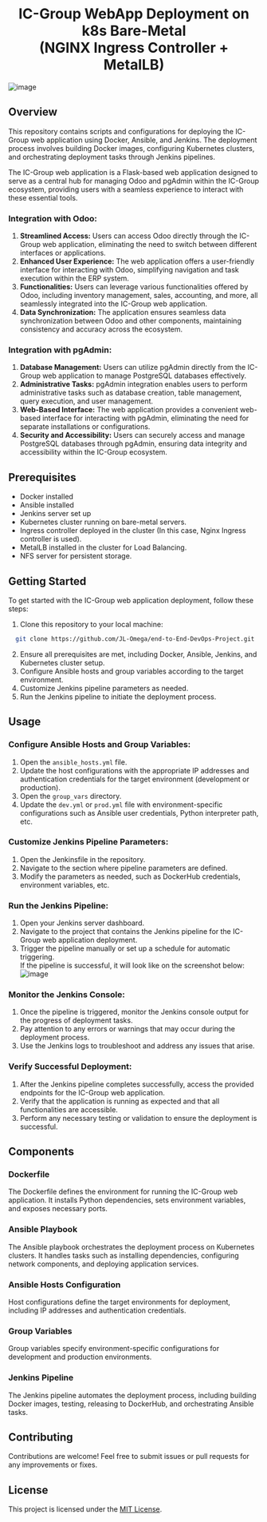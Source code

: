 ﻿<h1 align="center">
  IC-Group WebApp Deployment on k8s Bare-Metal <br>(NGINX Ingress Controller + MetalLB)
</h1>

![image](https://github.com/JL-Omega/end-to-End-DevOps-Project/assets/96908472/d974c453-5d17-4a27-bbf7-d7252e1dd719)

## Overview

This repository contains scripts and configurations for deploying the IC-Group web application using Docker, Ansible, and Jenkins. The deployment process involves building Docker images, configuring Kubernetes clusters, and orchestrating deployment tasks through Jenkins pipelines.

The IC-Group web application is a Flask-based web application designed to serve as a central hub for managing Odoo and pgAdmin within the IC-Group ecosystem, providing users with a seamless experience to interact with these essential tools.

### Integration with Odoo:

1. **Streamlined Access:** Users can access Odoo directly through the IC-Group web application, eliminating the need to switch between different interfaces or applications.
2. **Enhanced User Experience:** The web application offers a user-friendly interface for interacting with Odoo, simplifying navigation and task execution within the ERP system.
3. **Functionalities:** Users can leverage various functionalities offered by Odoo, including inventory management, sales, accounting, and more, all seamlessly integrated into the IC-Group web application.
4. **Data Synchronization:** The application ensures seamless data synchronization between Odoo and other components, maintaining consistency and accuracy across the ecosystem.

### Integration with pgAdmin:

1. **Database Management:** Users can utilize pgAdmin directly from the IC-Group web application to manage PostgreSQL databases effectively.
2. **Administrative Tasks:** pgAdmin integration enables users to perform administrative tasks such as database creation, table management, query execution, and user management.
3. **Web-Based Interface:** The web application provides a convenient web-based interface for interacting with pgAdmin, eliminating the need for separate installations or configurations.
4. **Security and Accessibility:** Users can securely access and manage PostgreSQL databases through pgAdmin, ensuring data integrity and accessibility within the IC-Group ecosystem.



## Prerequisites

- Docker installed
- Ansible installed
- Jenkins server set up
- Kubernetes cluster running on bare-metal servers.
- Ingress controller deployed in the cluster (In this case, Nginx Ingress controller is used).
- MetalLB installed in the cluster for Load Balancing.
- NFS server for persistent storage.

## Getting Started

To get started with the IC-Group web application deployment, follow these steps:

1. Clone this repository to your local machine:
 ```bash
   git clone https://github.com/JL-Omega/end-to-End-DevOps-Project.git
   ```
2. Ensure all prerequisites are met, including Docker, Ansible, Jenkins, and Kubernetes cluster setup.
3. Configure Ansible hosts and group variables according to the target environment.
4. Customize Jenkins pipeline parameters as needed.
5. Run the Jenkins pipeline to initiate the deployment process.

## Usage

### Configure Ansible Hosts and Group Variables:
1. Open the `ansible_hosts.yml` file.
2. Update the host configurations with the appropriate IP addresses and authentication credentials for the target environment (development or production).
3. Open the `group_vars` directory.
4. Update the `dev.yml` or `prod.yml` file with environment-specific configurations such as Ansible user credentials, Python interpreter path, etc.

### Customize Jenkins Pipeline Parameters:
1. Open the Jenkinsfile in the repository.
2. Navigate to the section where pipeline parameters are defined.
3. Modify the parameters as needed, such as DockerHub credentials, environment variables, etc.

### Run the Jenkins Pipeline:
1. Open your Jenkins server dashboard.
2. Navigate to the project that contains the Jenkins pipeline for the IC-Group web application deployment.
3. Trigger the pipeline manually or set up a schedule for automatic triggering.<br>
If the pipeline is successful, it will look like on the screenshot below:
![image](https://github.com/JL-Omega/end-to-End-DevOps-Project/assets/96908472/b1e629f3-dce9-45c8-95ab-cd85b5b75161)

### Monitor the Jenkins Console:
1. Once the pipeline is triggered, monitor the Jenkins console output for the progress of deployment tasks.
2. Pay attention to any errors or warnings that may occur during the deployment process.
3. Use the Jenkins logs to troubleshoot and address any issues that arise.

### Verify Successful Deployment:
1. After the Jenkins pipeline completes successfully, access the provided endpoints for the IC-Group web application.
2. Verify that the application is running as expected and that all functionalities are accessible.
3. Perform any necessary testing or validation to ensure the deployment is successful.


## Components

### Dockerfile

The Dockerfile defines the environment for running the IC-Group web application. It installs Python dependencies, sets environment variables, and exposes necessary ports.

### Ansible Playbook

The Ansible playbook orchestrates the deployment process on Kubernetes clusters. It handles tasks such as installing dependencies, configuring network components, and deploying application services.

### Ansible Hosts Configuration

Host configurations define the target environments for deployment, including IP addresses and authentication credentials.

### Group Variables

Group variables specify environment-specific configurations for development and production environments.

### Jenkins Pipeline

The Jenkins pipeline automates the deployment process, including building Docker images, testing, releasing to DockerHub, and orchestrating Ansible tasks.

## Contributing

Contributions are welcome! Feel free to submit issues or pull requests for any improvements or fixes.

## License

This project is licensed under the [MIT License](LICENSE).
